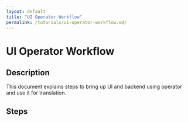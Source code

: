 ```yaml
---
layout: default
title: "UI Operator Workflow"
permalink: /tutorials/ui-operator-workflow.md/
---
```


# UI Operator Workflow

## Description

This document explains steps to bring up UI and backend using operator and use it for translation.

## Steps
